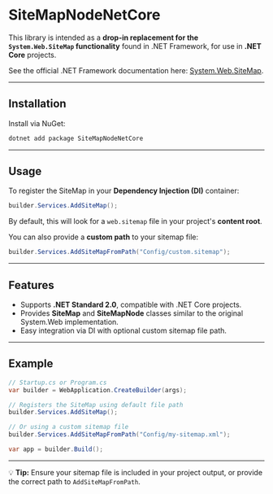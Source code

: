 # SiteMapNodeNetCore

This library is intended as a **drop-in replacement for the `System.Web.SiteMap` functionality** found in .NET Framework, for use in **.NET Core** projects.

See the official .NET Framework documentation here: [System.Web.SiteMap](https://learn.microsoft.com/en-us/dotnet/api/system.web.sitemap?view=netframework-4.8.1).

---

## Installation

Install via NuGet:

```bash
dotnet add package SiteMapNodeNetCore
```

---

## Usage

To register the SiteMap in your **Dependency Injection (DI)** container:

```csharp
builder.Services.AddSiteMap();
```

By default, this will look for a `web.sitemap` file in your project's **content root**.

You can also provide a **custom path** to your sitemap file:

```csharp
builder.Services.AddSiteMapFromPath("Config/custom.sitemap");
```

---

## Features

* Supports **.NET Standard 2.0**, compatible with .NET Core projects.
* Provides **SiteMap** and **SiteMapNode** classes similar to the original System.Web implementation.
* Easy integration via DI with optional custom sitemap file path.

---

## Example

```csharp
// Startup.cs or Program.cs
var builder = WebApplication.CreateBuilder(args);

// Registers the SiteMap using default file path
builder.Services.AddSiteMap();

// Or using a custom sitemap file
builder.Services.AddSiteMapFromPath("Config/my-sitemap.xml");

var app = builder.Build();
```

---

💡 **Tip:** Ensure your sitemap file is included in your project output, or provide the correct path to `AddSiteMapFromPath`.